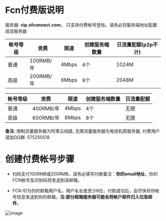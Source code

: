 
# Fcn付费版说明

服务器: **vip.xfconnect.com**， 只支持付费帐号登陆，请务必将服务端地址配置成该服务器

|帐号等级|资费|限速|创建服务端数量|日流量配额(p2p不计)
|-------|----|---|--------|-----
|普通|100RMB/年|4Mbps|4个|1024M
|高级|200RMB/年|6Mbps|8个|2048M

|帐号等级|资费|限速|创建服务端数量|日流量配额
|-------|----|---|-----|----
|普通|400RMB/年|4Mbps|4个|无限
|高级|600RMB/年|8Mbps|8个|无限

**备注:** 限制流量服务器为阿里云线路, 无限流量服务器为电信机房服务器, 付费用户请加QQ群: 575250518

# 创建付费帐号步骤

* 扫码支付100RMB或200RMB，请务必填写付款备注：**你的email地址**，你的FCN帐号及识别码将发送到该邮箱。

* FCN ID为你的邮箱用户名，用户名长度至少6位，付款成功后，会尽快将你帐号信息发送到你的邮箱，**注:部分邮箱服务器可能会将帐户邮件归入垃圾邮件**。

![image](https://github.com/boywhp/fcn/blob/master/vip/fcn_pay.png)
